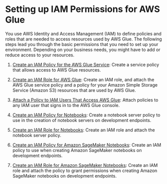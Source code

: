 # Setting up IAM Permissions for AWS Glue<a name="getting-started-access"></a>

You use AWS Identity and Access Management \(IAM\) to define policies and roles that are needed to access resources used by AWS Glue\. The following steps lead you through the basic permissions that you need to set up your environment\. Depending on your business needs, you might have to add or reduce access to your resources\.

1. [Create an IAM Policy for the AWS Glue Service](create-service-policy.md): Create a service policy that allows access to AWS Glue resources\.

1. [Create an IAM Role for AWS Glue](create-an-iam-role.md): Create an IAM role, and attach the AWS Glue service policy and a policy for your Amazon Simple Storage Service \(Amazon S3\) resources that are used by AWS Glue\.

1. [Attach a Policy to IAM Users That Access AWS Glue](attach-policy-iam-user.md): Attach policies to any IAM user that signs in to the AWS Glue console\.

1. [Create an IAM Policy for Notebooks](create-notebook-policy.md): Create a notebook server policy to use in the creation of notebook servers on development endpoints\.

1. [Create an IAM Role for Notebooks](create-an-iam-role-notebook.md): Create an IAM role and attach the notebook server policy\.

1. [Create an IAM Policy for Amazon SageMaker Notebooks](create-sagemaker-notebook-policy.md): Create an IAM policy to use when creating Amazon SageMaker notebooks on development endpoints\.

1. [Create an IAM Role for Amazon SageMaker Notebooks](create-an-iam-role-sagemaker-notebook.md): Create an IAM role and attach the policy to grant permissions when creating Amazon SageMaker notebooks on development endpoints\.